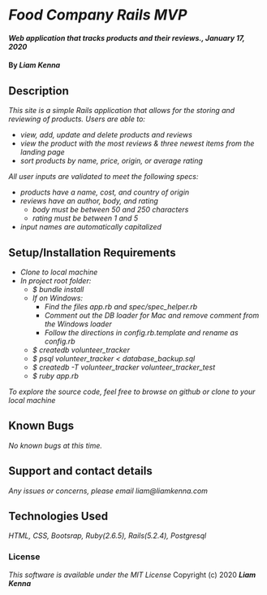 # _Food Company Rails MVP_

#### _Web application that tracks products and their reviews., January 17, 2020_

#### By _**Liam Kenna**_

## Description

_This site is a simple Rails application that allows for the storing and reviewing of products. Users are able to:_

* _view, add, update and delete products and reviews_
* _view the product with the most reviews & three newest items from the landing page_
* _sort products by name, price, origin, or average rating_

_All user inputs are validated to meet the following specs:_

* _products have a name, cost, and country of origin_
* _reviews have an author, body, and rating_
  * _body must be between 50 and 250 characters_
  * _rating must be between 1 and 5_
* _input names are automatically capitalized_

## Setup/Installation Requirements

* _Clone to local machine_
* _In project root folder:_
  * _$ bundle install_
  * _If on Windows:_
    * _Find the files app.rb and spec/spec_helper.rb_
    * _Comment out the DB loader for Mac and remove comment from the Windows loader_
    * _Follow the directions in config.rb.template and rename as config.rb_
  * _$ createdb volunteer_tracker_
  * _$ psql volunteer_tracker < database_backup.sql_
  * _$ createdb -T volunteer_tracker volunteer_tracker_test_
  * _$ ruby app.rb_

_To explore the source code, feel free to browse on github or clone to your local machine_

## Known Bugs
_No known bugs at this time._

## Support and contact details
_Any issues or concerns, please email liam@liamkenna.com_

## Technologies Used
_HTML, CSS, Bootsrap, Ruby(2.6.5), Rails(5.2.4), Postgresql_

### License
*This software is available under the MIT License*
Copyright (c) 2020 **_Liam Kenna_**